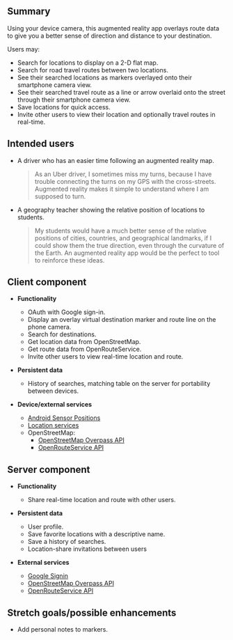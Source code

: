 ## Summary

Using your device camera, this augmented reality app overlays route data to give you a better sense of direction
and distance to your destination.

Users may:

* Search for locations to display on a 2-D flat map.
* Search for road travel routes between two locations.
* See their searched locations as markers overlayed onto their smartphone camera view.
* See their searched travel route as a line or arrow overlaid onto the street through their smartphone camera view.
* Save locations for quick access.
* Invite other users to view their location and optionally travel routes in real-time.

## Intended users

* A driver who has an easier time following an augmented reality map.

  > As an Uber driver, I sometimes miss my turns, because I have trouble connecting the turns on my GPS with the cross-streets. Augmented reality makes it simple to understand where I am supposed to turn.

* A geography teacher showing the relative position of locations to students. 

  > My students would have a much better sense of the relative positions of cities, countries, and geographical landmarks, if I could show them the true direction, even through the curvature of the Earth. An augmented reality app would be the perfect to tool to reinforce these ideas.  

## Client component

* **Functionality**
  
  * OAuth with Google sign-in.
  * Display an overlay virtual destination marker and route line on the phone camera.
  * Search for destinations.
  * Get location data from OpenStreetMap.
  * Get route data from OpenRouteService.
  * Invite other users to view real-time location and route.

* **Persistent data**

  * History of searches, matching table on the server for portability between devices.
    
* **Device/external services**
  * [Android Sensor Positions](https://developer.android.com/guide/topics/sensors/sensors_position)
  * [Location services](https://developer.android.com/training/location/)
  * OpenStreetMap:
    * [OpenStreetMap Overpass API](https://wiki.openstreetmap.org/wiki/Overpass_API)
    * [OpenRouteService API](https://openrouteservice.org/dev/#/api-docs)
  
    
## Server component

* **Functionality**
  
  * Share real-time location and route with other users.

* **Persistent data**
  
  * User profile.
  * Save favorite locations with a descriptive name.
  * Save a history of searches.
  * Location-share invitations between users
    
* **External services**
  
  * [Google Signin](https://developers.google.com/identity/sign-in/android/)
  * [OpenStreetMap Overpass API](https://wiki.openstreetmap.org/wiki/Overpass_API)
  * [OpenRouteService API](https://openrouteservice.org/dev/#/api-docs)
    
## Stretch goals/possible enhancements 

* Add personal notes to markers.

